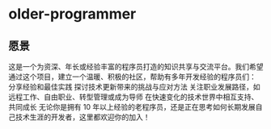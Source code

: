 # older-programmer
## 愿景
这是一个为资深、年长或经验丰富的程序员打造的知识共享与交流平台。我们希望通过这个项目，建立一个温暖、积极的社区，帮助有多年开发经验的程序员们：  分享经验和最佳实践 探讨技术更新带来的挑战与应对方法 关注职业发展路径，如远程工作、自由职业、转型管理或成为导师 在快速变化的技术世界中相互支持、共同成长 无论你是拥有 10 年以上经验的老程序员，还是正在思考如何长期发展自己技术生涯的开发者，这里都欢迎你的加入！
